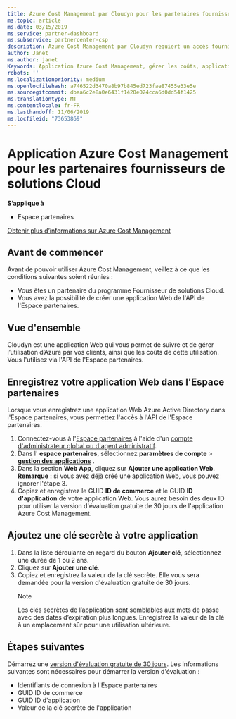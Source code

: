 ```yaml
---
title: Azure Cost Management par Cloudyn pour les partenaires fournisseurs de solutions Cloud | Espace partenaires
ms.topic: article
ms.date: 03/15/2019
ms.service: partner-dashboard
ms.subservice: partnercenter-csp
description: Azure Cost Management par Cloudyn requiert un accès fourni à l'API de l'Espace partenaires.
author: Janet
ms.author: janet
Keywords: Application Azure Cost Management, gérer les coûts, applications Web
robots: ''
ms.localizationpriority: medium
ms.openlocfilehash: a746522d3470a8b97b845ed723fae87455e33e5e
ms.sourcegitcommit: dbaa6c2e8a0e6431f1420e024cca6d0dd54f1425
ms.translationtype: MT
ms.contentlocale: fr-FR
ms.lasthandoff: 11/06/2019
ms.locfileid: "73653869"
---
```

# <a name="azure-cost-management-app-for-azure-csp-partners"></a>Application Azure Cost Management pour les partenaires fournisseurs de solutions Cloud  

**S’applique à**

-  Espace partenaires

[Obtenir plus d’informations sur Azure Cost Management](https://go.microsoft.com/fwlink/p/?linkid=857893)

## <a name="before-you-begin"></a>Avant de commencer
Avant de pouvoir utiliser Azure Cost Management, veillez à ce que les conditions suivantes soient réunies :

- Vous êtes un partenaire du programme Fournisseur de solutions Cloud.
- Vous avez la possibilité de créer une application Web de l'API de l'Espace partenaires.

## <a name="overview"></a>Vue d'ensemble

Cloudyn est une application Web qui vous permet de suivre et de gérer l’utilisation d’Azure par vos clients, ainsi que les coûts de cette utilisation. Vous l'utilisez via l'API de l'Espace partenaires.

## <a name="register-your-web-app-in-the-partner-center"></a>Enregistrez votre application Web dans l'Espace partenaires
Lorsque vous enregistrez une application Web Azure Active Directory dans l'Espace partenaires, vous permettez l'accès à l'API de l'Espace partenaires. 
1.  Connectez-vous à l'[Espace partenaires](https://partnercenter.microsoft.com/pcv/dashboard/overview) à l'aide d'un [compte d'administrateur global ou d'agent administratif](create-user-accounts-and-set-permissions.md).
2.  Dans l' **espace partenaires**, sélectionnez **paramètres de compte** &gt; **[gestion des applications](https://partnercenter.microsoft.com/pcv/apiintegration/appmanagement)** .
3.  Dans la section **Web App**, cliquez sur **Ajouter une application Web**.
<br> **Remarque** : si vous avez déjà créé une application Web, vous pouvez ignorer l'étape 3.
4.  Copiez et enregistrez le GUID **ID de commerce** et le GUID **ID d'application** de votre application Web. Vous aurez besoin des deux ID pour utiliser la version d'évaluation gratuite de 30 jours de l'application Azure Cost Management.

## <a name="add-a-secret-key-to-your-app"></a>Ajoutez une clé secrète à votre application
1. Dans la liste déroulante en regard du bouton **Ajouter clé**, sélectionnez une durée de 1 ou 2 ans.
2. Cliquez sur **Ajouter une clé**. 
3. Copiez et enregistrez la valeur de la clé secrète. Elle vous sera demandée pour la version d'évaluation gratuite de 30 jours.<br>
   > [!NOTE]  
   > Les clés secrètes de l’application sont semblables aux mots de passe avec des dates d’expiration plus longues. Enregistrez la valeur de la clé à un emplacement sûr pour une utilisation ultérieure.

## <a name="next-steps"></a>Étapes suivantes
Démarrez une [version d'évaluation gratuite de 30 jours](https://go.microsoft.com/fwlink/?linkid=857895).
Les informations suivantes sont nécessaires pour démarrer la version d'évaluation :
- Identifiants de connexion à l'Espace partenaires
- GUID ID de commerce
- GUID ID d'application
- Valeur de la clé secrète de l'application
